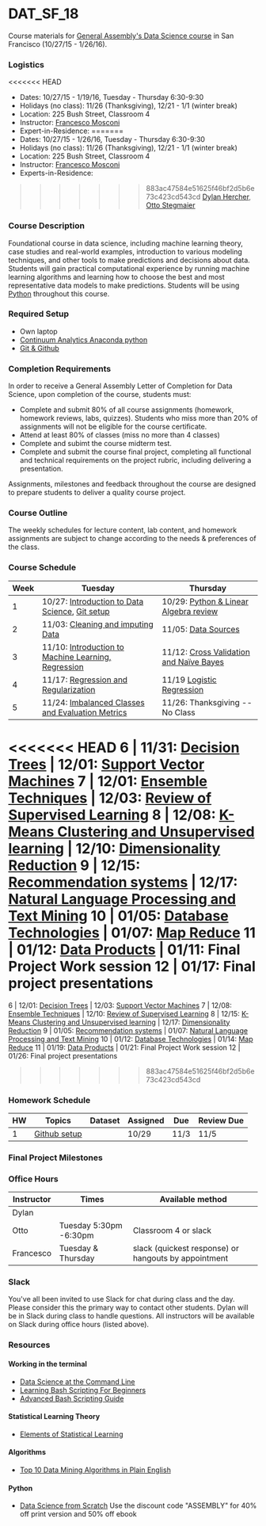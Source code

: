 # DAT_SF_18

Course materials for [General Assembly's Data Science course](https://generalassemb.ly/education/data-science/san-francisco) in San Francisco (10/27/15 - 1/26/16).

### Logistics

<<<<<<< HEAD
- Dates: 10/27/15 - 1/19/16, Tuesday - Thursday 6:30-9:30
- Holidays (no class): 11/26 (Thanksgiving), 12/21 - 1/1 (winter break) 
- Location: 225 Bush Street, Classroom 4
- Instructor: [Francesco Mosconi](https://www.linkedin.com/in/framosconis)
- Expert-in-Residence:
=======
- Dates: 10/27/15 - 1/26/16, Tuesday - Thursday 6:30-9:30
- Holidays (no class): 11/26 (Thanksgiving), 12/21 - 1/1 (winter break) 
- Location: 225 Bush Street, Classroom 4
- Instructor: [Francesco Mosconi](https://www.linkedin.com/in/framosconis)
- Experts-in-Residence:
>>>>>>> 883ac47584e51625f46bf2d5b6e73c423cd543cd
 [Dylan Hercher](https://www.linkedin.com/pub/dylan-hercher/30/478/1b6), [Otto Stegmaier](https://www.linkedin.com/pub/otto-stegmaier/a3/a3/594)



### Course Description
Foundational course in data science, including machine learning theory, case studies and real-world examples, introduction to various modeling techniques, and other tools to make predictions and decisions about data. Students will gain practical computational experience by running machine learning algorithms and learning how to choose the best and most representative data models to make predictions. Students will be using [Python](https://www.python.org/) throughout this course.

### Required Setup
- Own laptop
- [Continuum Analytics Anaconda python](http://continuum.io/downloads)
- [Git & Github](https://github.com/)

### Completion Requirements
In order to receive a General Assembly Letter of Completion for Data Science, upon completion of the course, students must:

- Complete and submit 80% of all course assignments (homework, homework reviews, labs, quizzes). Students who miss more than 20% of assignments will not be eligible for the course certificate.
- Attend at least 80% of classes (miss no more than 4 classes)
- Complete and subimt the course midterm test.
- Complete and submit the course final project, completing all functional and technical requirements on the project rubric, including delivering a presentation.

Assignments, milestones and feedback throughout the course are designed to prepare students to deliver a quality course project.

### Course Outline
The weekly schedules for lecture content, lab content, and homework assignments are subject to change according to the needs & preferences of the class.

### Course Schedule

Week | Tuesday                                             | Thursday
---  | ---                                                 | ---
 1   | 10/27: [Introduction to Data Science](lectures/lec01.pdf), [Git setup](lectures/lec01_git_setup.pdf) | 10/29: [Python & Linear Algebra review](lectures/lec02.pdf)
 2   | 11/03: [Cleaning and imputing Data](lectures/lec03.pdf)                   | 11/05: [Data Sources](lectures/lec04.pdf)
 3   | 11/10: [Introduction to Machine Learning, Regression](lectures/lec05.pdf)      | 11/12: [Cross Validation and Naïve Bayes](lectures/lec06.pdf)
 4   | 11/17: [Regression and Regularization](lectures/lec07.pdf) | 11/19 [Logistic Regression](lectures/lec08.pdf)
 5   | 11/24: [Imbalanced Classes and Evaluation Metrics](lectures/lec09.pdf)     | 11/26: Thanksgiving -- No Class
<<<<<<< HEAD
 6   | 11/31: [Decision Trees](lectures/lec10.pdf) | 12/01: [Support Vector Machines](lectures/lec11.pdf)
 7   | 12/01: [Ensemble Techniques](lectures/lec12.pdf)                           | 12/03: [Review of Supervised Learning](lectures/lec13.pdf)
 8   | 12/08: [K-Means Clustering and Unsupervised learning](lectures/lec14.pdf) | 12/10: [Dimensionality Reduction](lectures/lec15.pdf)
 9   | 12/15: [Recommendation systems](lectures/lec16.pdf)     | 12/17: [Natural Language Processing and Text Mining](lectures/lec17.pdf)
 10  | 01/05: [Database Technologies](lectures/lec18.pdf)            | 01/07: [Map Reduce](lectures/lec19.pdf)
 11  | 01/12: [Data Products](lectures/lec20.pdf) | 01/11: Final Project Work session
 12  | 01/17: Final project presentations
=======
 6   | 12/01: [Decision Trees](lectures/lec10.pdf) | 12/03: [Support Vector Machines](lectures/lec11.pdf)
 7   | 12/08: [Ensemble Techniques](lectures/lec12.pdf)                           | 12/10: [Review of Supervised Learning](lectures/lec13.pdf)
 8   | 12/15: [K-Means Clustering and Unsupervised learning](lectures/lec14.pdf) | 12/17: [Dimensionality Reduction](lectures/lec15.pdf)
 9   | 01/05: [Recommendation systems](lectures/lec16.pdf)     | 01/07: [Natural Language Processing and Text Mining](lectures/lec17.pdf)
 10  | 01/12: [Database Technologies](lectures/lec18.pdf)            | 01/14: [Map Reduce](lectures/lec19.pdf)
 11  | 01/19: [Data Products](lectures/lec20.pdf) | 01/21: Final Project Work session
 12  | 01/26: Final project presentations
>>>>>>> 883ac47584e51625f46bf2d5b6e73c423cd543cd




### Homework Schedule

HW       | Topics                           | Dataset | Assigned | Due   | Review Due
---      | ---                              | ---     | ---      | ---   | ---
1        | [Github setup](homework/HW1_assignment.pdf)                    |         | 10/29     |  11/3  |  11/5

### Final Project Milestones

### Office Hours

Instructor  | Times                  | Available method
---         | ---                    | ---
Dylan       | |
Otto        | Tuesday 5:30pm -6:30pm | Classroom 4 or slack
Francesco   | Tuesday & Thursday     | slack (quickest response) or hangouts by appointment

### Slack

You've all been invited to use Slack for chat during class and the day. Please consider this the primary way to contact other students. Dylan will be in Slack during class to handle questions. All instructors will be available on Slack during office hours (listed above).

### Resources

#### Working in the terminal
- [Data Science at the Command Line](http://shop.oreilly.com/product/0636920032823.do)
- [Learning Bash Scripting For Beginners](http://www.cyberciti.biz/open-source/learning-bash-scripting-for-beginners/)
- [Advanced Bash Scripting Guide](http://www.tldp.org/LDP/abs/html/)

#### Statistical Learning Theory
- [Elements of Statistical Learning](http://statweb.stanford.edu/~tibs/ElemStatLearn/)

#### Algorithms
- [Top 10 Data Mining Algorithms in Plain English](http://rayli.net/blog/data/top-10-data-mining-algorithms-in-plain-english/)

#### Python
- [Data Science from Scratch](http://shop.oreilly.com/product/0636920033400.do) Use the discount code "ASSEMBLY" for 40% off print version and 50% off ebook

